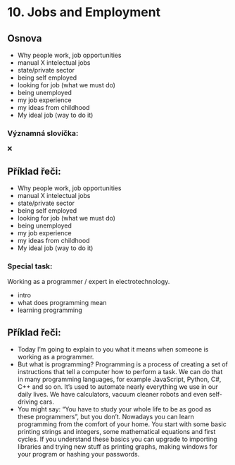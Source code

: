 # 10. Jobs and Employment
  
## Osnova

* Why people work, job opportunities
* manual X intelectual jobs
* state/private sector
* being self employed
* looking for job (what we must do)
* being unemployed
* my job experience
* my ideas from childhood
* My ideal job (way to do it)

### Významná slovíčka:
❌

## Příklad řeči:
* Why people work, job opportunities 
* manual X intelectual jobs
* state/private sector
* being self employed
* looking for job (what we must do)
* being unemployed
* my job experience
* my ideas from childhood
* My ideal job (way to do it)

### Special task:
Working as a programmer / expert in electrotechnology.

* intro
* what does programming mean
* learning programming
  
## Příklad řeči:
* Today I’m going to explain to you what it means when someone is working as a programmer.
* But what is programming? Programming is a process of creating a set of instructions that tell a computer how to perform a task. We can do that in many programming languages, for example JavaScript, Python, C#, C++ and so on. It’s used to automate nearly everything we use in our daily lives. We have calculators, vacuum cleaner robots and even self-driving cars.
* You might say: “You have to study your whole life to be as good as these programmers”, but you don’t. Nowadays you can learn programming from the comfort of your home. You start with some basic printing strings and integers, some mathematical equations and first cycles. If you understand these basics you can upgrade to importing libraries and trying new stuff as printing graphs, making windows for your program or hashing your passwords.